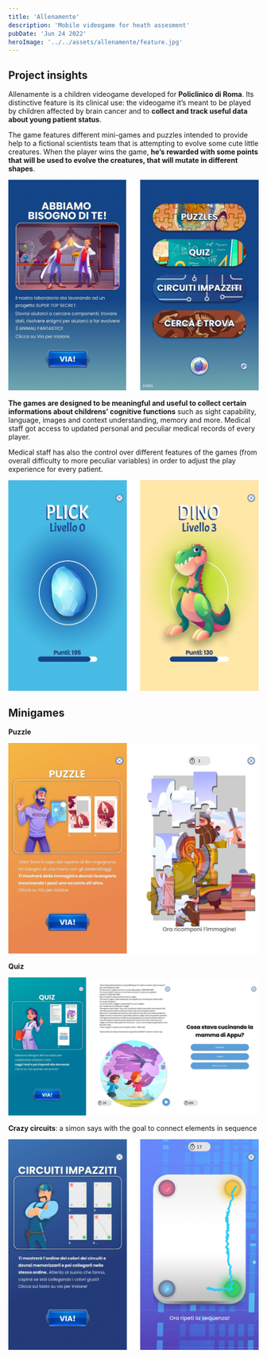 ```yaml
---
title: 'Allenamente'
description: 'Mobile videogame for heath assesment'
pubDate: 'Jun 24 2022'
heroImage: '../../assets/allenamente/feature.jpg'
---
```


## Project insights

<!--logo-->


Allenamente is a children videogame developed for <b>Policlinico di Roma</b>. Its distinctive feature is its clinical use: the videogame it’s meant to be played by children affected by brain cancer and to <b>collect and track useful data about young patient status</b>.


The game features different mini-games and puzzles intended to provide help to a fictional scientists team that is attempting to evolve some cute little creatures. When the player wins the game, <b>he’s rewarded with some points that will be used to evolve the creatures, that will mutate in different shapes</b>.

<!--intro-->
![](../../assets/allenamente/02.png)


<b>The games are designed to be meaningful and useful to collect certain informations about childrens’ cognitive functions</b> such as sight capability, language, images and context understanding, memory and more. Medical staff got access to updated personal and peculiar medical records of every player.

Medical staff has also the control over different features of the games (from overall difficulty to more peculiar variables) in order to adjust the play experience for every patient.

<!--companion-->
![](../../assets/allenamente/03.png)


## Minigames
<b>Puzzle</b>

![](../../assets/allenamente/puzzle.png)

<b>Quiz</b>

![](../../assets/allenamente/quiz.png)

<b>Crazy circuits</b>: a simon says with the goal to connect elements in sequence

![](../../assets/allenamente/circuitis.png)


